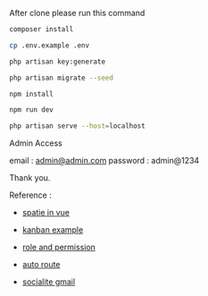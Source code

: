 After clone please run this command

``` bash
composer install

cp .env.example .env

php artisan key:generate

php artisan migrate --seed

npm install

npm run dev

php artisan serve --host=localhost
```

Admin Access

email : admin@admin.com
password : admin@1234

Thank you.

Reference :

- [spatie in vue](https://mmccaff.github.io/2018/11/03/laravel-permissions-in-vue-components/)

- [kanban example](https://dev.to/messerli90/build-your-own-kanban-board-with-laravel-vuejs-2i5l)

- [role and permission](https://spatie.be/docs/laravel-permission/v5/basic-usage/blade-directives)

- [auto route](https://github.com/izniburak/laravel-auto-routes)

- [socialite gmail](https://www.itsolutionstuff.com/post/laravel-6-socialite-login-with-google-gmail-accountexample.html)